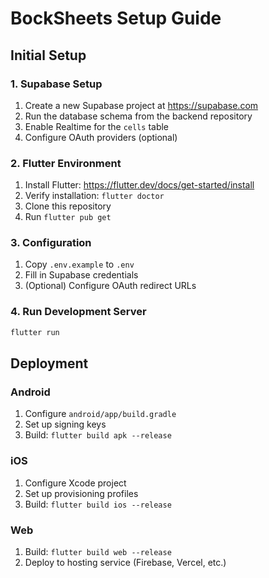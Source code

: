 # BockSheets Setup Guide

## Initial Setup

### 1. Supabase Setup

1. Create a new Supabase project at https://supabase.com
2. Run the database schema from the backend repository
3. Enable Realtime for the `cells` table
4. Configure OAuth providers (optional)

### 2. Flutter Environment

1. Install Flutter: https://flutter.dev/docs/get-started/install
2. Verify installation: `flutter doctor`
3. Clone this repository
4. Run `flutter pub get`

### 3. Configuration

1. Copy `.env.example` to `.env`
2. Fill in Supabase credentials
3. (Optional) Configure OAuth redirect URLs

### 4. Run Development Server
```bash
flutter run
```

## Deployment

### Android
1. Configure `android/app/build.gradle`
2. Set up signing keys
3. Build: `flutter build apk --release`

### iOS
1. Configure Xcode project
2. Set up provisioning profiles
3. Build: `flutter build ios --release`

### Web
1. Build: `flutter build web --release`
2. Deploy to hosting service (Firebase, Vercel, etc.)